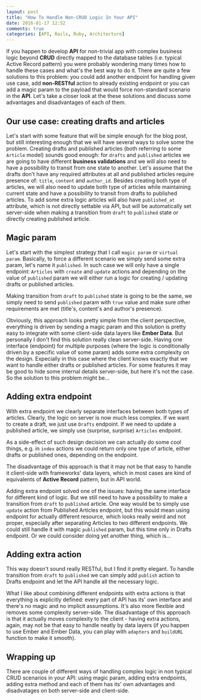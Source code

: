 ```yaml
---
layout: post
title: "How To Handle Non-CRUD Logic In Your API"
date: 2016-01-17 12:52
comments: true
categories: [API, Rails, Ruby, Architecture]
---
```


<p>If you happen to develop <strong>API</strong> for non-trivial app with complex business logic beyond <strong>CRUD</strong> directly mapped to the database tables (i.e. typical Active Record pattern) you were probably wondering many times how to handle these cases and what's the best way to do it. There are quite a few solutions to this problem: you could add another endpoint for handling given use case, add <strong>non-RESTful</strong> action to already existing endpoint or you can add a magic param to the payload that would force non-standard scenario in the <strong>API</strong>. Let's take a closer look at the these solutions and discuss some advantages and disadvantages of each of them.</p>

<h2>Our use case: creating drafts and articles</h2>

<p>Let's start with some feature that will be simple enough for the blog post, but still interesting enough that we will have several ways to solve some the problem. Creating drafts and published articles (both referring to some <code>Article</code> model) sounds good enough: for <code>drafts</code> and <code>published</code> articles we are going to have different <strong>business validations</strong> and we will also need to have a possibility to transit from one state to another. Let's assume that the drafts don't have any required attributes at all and published articles require presence of: <code>title</code>, <code>content</code> and <code>author_id</code>. Besides creating both type of articles, we will also need to update both type of articles while maintaining current state and have a possibility to transit from drafts to published articles. To add some extra logic articles will also have <code>published_at</code> attribute, which is not directly settable via API, but will be automatically set server-side when making a transition from <code>draft</code> to <code>published</code> state or directly creating published article.</p>

<h2>Magic param</h2>

<p>Let's start with the simplest strategy that I call <code>magic param</code> or <code>virtual param</code>. Basically, to force a different scenario we simply send some extra param, let's name it <code>published</code>. In such case we will only have a single endpoint: <code>Articles</code> with <code>create</code> and <code>update</code> actions and depending on the value of <code>published</code> param we will either run a logic for creating / updating drafts or published articles.</p>

<p>Making transition from <code>draft</code> to <code>published</code> state is going to be the same, we simply need to send <code>published</code> param with <code>true</code> value and make sure other requirements are met (title's, content's and author's presence).</p>

<p>Obviously, this approach looks pretty simple from the client perspective, everything is driven by sending a magic param and this solution is pretty easy to integrate with some client-side data layers like <strong>Ember Data</strong>. But personally I don't find this solution really clean server-side. Having one interface (endpoint) for multiple purposes (where the logic is conditionally driven by a specific value of some param) adds some extra complexity on the design. Expecially in this case where the client knows exactly that we want to handle either drafts or published articles. For some features it may be good to hide some internal details server-side, but here it's not the case. So the solution to this problem might be...</p>

<h2>Adding extra endpoint</h2>

<p>With extra endpoint we clearly separate interfaces between both types of articles. Clearly, the logic on server is now much less complex. If we want to create a draft, we just use <code>Drafts</code> endpoint. If we need to update a published article, we simply use (surprise, surprise) <code>Articles</code> endpoint.</p>

<p>As a side-effect of such design decision we can actually do some cool things, e.g. in <code>index</code> actions we could return only one type of article, either drafts or published ones, depending on the endpoint.</p>

<p>The disadvantage of this approach is that it may not be that easy to handle it client-side with frameworks' data layers, which in most cases are kind of equivalents of <strong>Active Record</strong> pattern, but in API world.</p>

<p>Adding extra endpoint solved one of the issues: having the same interface for different kind of logic. But we still need to have a possibility to make a transition from <code>draft</code> to <code>published</code> article. One way would be to simply use <code>update</code> action from Published Articles endpoint, but this would mean using endpoint for actually different resource, which looks really weird and not proper, especially after separating Articles to two different endpoints. We could still handle it with magic <code>published</code> param, but this time only in Drafts endpoint. Or we could consider doing yet another thing, which is...</p>

<h2>Adding extra action</h2>

<p>This way doesn't sound really RESTful, but I find it pretty elegant. To handle transition from <code>draft</code> to <code>published</code> we can simply add <code>publish</code> action to Drafts endpoint and let the API handle all the necessary logic.</p>

<p>What I like about combining different endpoints with extra actions is that everything is explicitly defined: every part of API has its' own interface and there's no magic and no implicit assumptions. It's also more flexible and removes some complexity server-side. The disadvantage of this approach is that it actually moves complexity to the client - having extra actions, again, may not be that easy to handle neatly by data layers (if you happen to use Ember and Ember Data, you can play with <code>adapters</code> and <code>buildURL</code> function to make it smooth).</p>

<h2>Wrapping up</h2>

<p>There are couple of different ways of handling complex logic in non typical CRUD scenarios in your API: using magic param, adding extra endpoints, adding extra method and each of them has its' own advantages and disadvatages on both server-side and client-side.</p>
